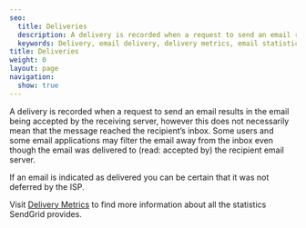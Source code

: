 ```yaml
---
seo:
  title: Deliveries
  description: A delivery is recorded when a request to send an email results in the delivery of that email to the end recipient.
  keywords: Delivery, email delivery, delivery metrics, email statistics
title: Deliveries
weight: 0
layout: page
navigation:
  show: true
---
```


A delivery is recorded when a request to send an email results in the email being accepted by the receiving server, however this does not necessarily mean that the message reached the recipient’s inbox. Some users and some email applications may filter the email away from the inbox even though the email was delivered to (read: accepted by) the recipient email server.

If an email is indicated as delivered you can be certain that it was not deferred by the ISP.

Visit [Delivery Metrics]({{root_url}}/Delivery_Metrics/index.html) to find more information about all the statistics SendGrid provides.

